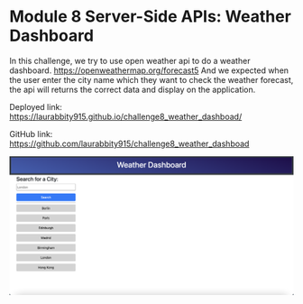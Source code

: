 # Module 8 Server-Side APIs: Weather Dashboard

In this challenge, we try to use open weather api to do a weather dashboard.
https://openweathermap.org/forecast5
And we expected when the user enter the city name which they want to check the weather forecast, the api will returns the correct data and display on the application.

Deployed link: https://laurabbity915.github.io/challenge8_weather_dashboad/

GitHub link: https://github.com/laurabbity915/challenge8_weather_dashboad

![Kiku](./assets/Screenshot%202023-02-10%20at%203.18.58%20PM.png)